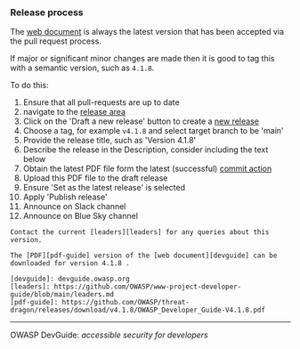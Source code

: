 ### Release process

The [web document][latest] is always the latest version that has been accepted via the pull request process.

If major or significant minor changes are made then it is good to tag this with a semantic version, such as `4.1.8`.

To do this:

1. Ensure that all pull-requests are up to date
2. navigate to the [release area][release]
3. Click on the 'Draft a new release' button to create a [new release][new-release]
4. Choose a tag, for example `v4.1.8` and select target branch to be 'main'
5. Provide the release title, such as 'Version 4.1.8'
6. Describe the release in the Description, consider including the text below
7. Obtain the latest PDF file form the latest (successful) [commit action][commits]
8. Upload this PDF file to the draft release
9. Ensure 'Set as the latest release' is selected
10. Apply 'Publish release'
11. Announce on Slack channel
12. Announce on Blue Sky channel


```
Contact the current [leaders][leaders] for any queries about this version.

The [PDF][pdf-guide] version of the [web document][devguide] can be downloaded for version 4.1.8 .

[devguide]: devguide.owasp.org
[leaders]: https://github.com/OWASP/www-project-developer-guide/blob/main/leaders.md
[pdf-guide]: https://github.com/OWASP/threat-dragon/releases/download/v4.1.8/OWASP_Developer_Guide-V4.1.8.pdf
```

----

OWASP DevGuide: _accessible security for developers_

[commits]: https://github.com/OWASP/DevGuide/actions/workflows/ci.yaml
[latest]: https://devguide.owasp.org/
[new-release]: https://github.com/OWASP/DevGuide/releases/new
[release]: https://github.com/OWASP/DevGuide/releases
